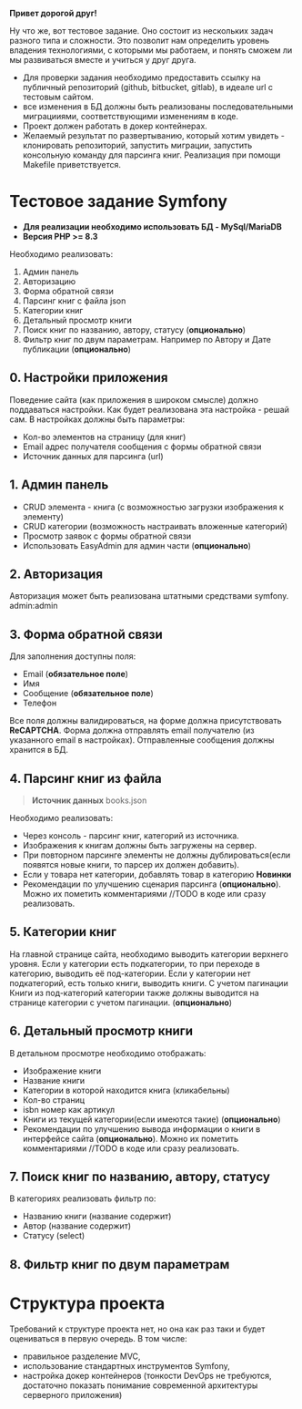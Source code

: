 **Привет дорогой друг!**

Ну что же, вот тестовое задание. Оно состоит из нескольких  задач разного типа и сложности.
Это позволит нам определить уровень владения технологиями, с которыми мы работаем, и понять сможем ли мы развиваться вместе и учиться у друг друга.

- Для проверки задания необходимо предоставить ссылку на публичный репозиторий (github, bitbucket, gitlab), в идеале url с тестовым сайтом.
- все изменения в БД должны быть реализованы последовательными миграцииями, соответствующими изменениям в коде.
- Проект должен работать в докер контейнерах.
- Желаемый результат по развертыванию, который хотим увидеть - клонировать репозиторий, запустить миграции, запустить консольную команду для парсинга книг. Реализация при помощи Makefile приветствуется.


# Тестовое задание Symfony

* **Для реализации необходимо использовать БД - MySql/MariaDB**
* **Версия PHP >= 8.3**

Необходимо реализовать:
1. Админ панель
2. Авторизацию
3. Форма обратной связи
4. Парсинг книг с файла json
5. Категории книг
6. Детальный просмотр книги
7. Поиск книг по названию, автору, статусу (**опционально**)
8. Фильтр книг по двум параметрам. Например по Автору и Дате публикации (**опционально**)


## 0. Настройки приложения
Поведение сайта (как приложения в широком смысле) должно поддаваться настройки. Как будет реализована эта настройка - решай сам.
В настройках должны быть параметры:
* Кол-во элементов на страницу (для книг)
* Email адрес получателя сообщения с формы обратной связи
* Источник данных для парсинга (url)

## 1. Админ панель
* CRUD элемента - книга (с возможностью загрузки изображения к элементу)
* CRUD категории (возможность настраивать вложенные категорий)
* Просмотр заявок с формы обратной связи
* Использовать EasyAdmin для админ части (**опционально**)

## 2. Авторизация
Авторизация может быть реализована штатными средствами symfony.
admin:admin

## 3. Форма обратной связи
Для заполнения доступны поля:
* Email (**обязательное поле**)
* Имя
* Сообщение (**обязательное поле**)
* Телефон

Все поля должны валидироваться, на форме должна присутствовать **ReCAPTCHA**.
Форма должна отправлять email получателю (из указанного email в настройках).
Отправленные сообщения должны хранится в БД.

## 4. Парсинг книг из файла
> **Источник данных** books.json

Необходимо реализовать:
* Через консоль - парсинг книг, категорий из источника.
* Изображения к книгам должны быть загружены на сервер.
* При повторном парсинге элементы не должны дублироваться(если появятся новые книги, то парсер их должен добавить).
* Если у товара нет категории, добавлять товар в категорию **Новинки**
* Рекомендации по улучшению сценария парсинга (**опционально**). Можно их пометить комментариями //TODO в коде или сразу реализовать.

## 5. Категории книг
На главной странице сайта, необходимо выводить категории верхнего уровня.
Если у категории есть подкатегории, то при переходе в категорию, выводить её под-категории.
Если у категории нет подкатегорий, есть только книги, выводить книги. С учетом пагинации
Книги из под-категорий категории также должны выводится на странице категории с учетом пагинации. (**опционально**)

## 6. Детальный просмотр книги
В детальном просмотре необходимо отображать:
* Изображение книги
* Название книги
* Категории в которой находится книга (кликабельны)
* Кол-во страниц
* isbn номер как артикул
* Книги из текущей категории(если имеются такие) (**опционально**)
* Рекомендации по улучшению вывода информации о книги в интерфейсе сайта (**опционально**). Можно их пометить комментариями //TODO в коде или сразу реализовать.

## 7. Поиск книг по названию, автору, статусу
В категориях реализовать фильтр по:
* Названию книги (название содержит)
* Автор (название содержит)
* Статусу (select)

## 8. Фильтр книг по двум параметрам

# Структура проекта
Требований к структуре проекта нет, но она как раз таки и будет оцениваться в первую очередь. В том числе:
- правильное разделение MVC,
- использование стандартных инструментов Symfony,
- настройка докер контейнеров (тонкости DevOps не требуются, достаточно показать понимание современной архитектуры серверного приложения)

